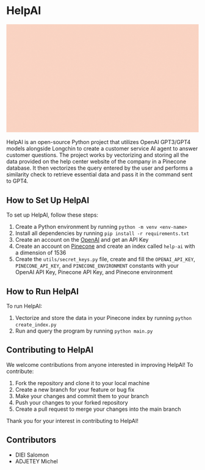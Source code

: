 # HelpAI

![HelpAI Logo](assets/banner.gif)

HelpAI is an open-source Python project that utilizes OpenAI GPT3/GPT4 models alongside Longchin to create a customer service AI agent to answer customer questions. The project works by vectorizing and storing all the data provided on the help center website of the company in a Pinecone database. It then vectorizes the query entered by the user and performs a similarity check to retrieve essential data and pass it in the command sent to GPT4. 

## How to Set Up HelpAI

To set up HelpAI, follow these steps:

1. Create a Python environment by running `python -m venv <env-name>`
2. Install all dependencies by running `pip install -r requirements.txt`
3. Create an account on the [OpenAI](https://openai.com/) and get an API Key
4. Create an account on [Pinecone](https://www.pinecone.io/) and create an index called `help-ai` with a dimension of 1536
5. Create the `utils/secret_keys.py` file, create and fill the `OPENAI_API_KEY`, `PINECONE_API_KEY`, and `PINECONE_ENVIRONMENT` constants with your OpenAI API Key, Pinecone API Key, and Pinecone environment

## How to Run HelpAI

To run HelpAI:

1. Vectorize and store the data in your Pinecone index by running `python create_index.py`
2. Run and query the program by running `python main.py`

## Contributing to HelpAI

We welcome contributions from anyone interested in improving HelpAI! To contribute:

1. Fork the repository and clone it to your local machine
2. Create a new branch for your feature or bug fix
3. Make your changes and commit them to your branch
4. Push your changes to your forked repository
5. Create a pull request to merge your changes into the main branch

Thank you for your interest in contributing to HelpAI!

## Contributors

- DIEI Salomon
- ADJETEY Michel
